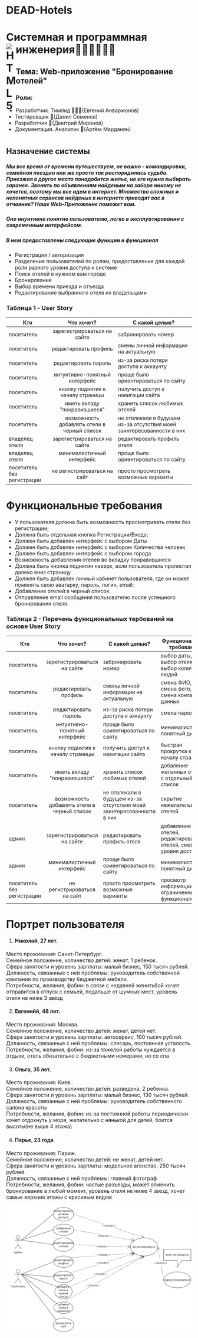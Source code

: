 # DEAD-Hotels
#   Системная и программная инженерия💚💚💚💚💚💚<img align="left" alt="HTML5" width="26" src="https://github.com/blackcater/blackcater/raw/main/images/Hi.gif" />
## Тема: Web-приложение "Бронирование отелей"
### Роли:
- Разработчик. Тимлид 👨🏽‍💻(Евгений Анваржонов)
- Тестировщик 👻(Данил Семенов)
- Разработчик 👾(Дмитрий Миронов)
- Документация. Аналитик 🤖(Артём Марданян)
#
## Назначение системы
##### Мы все время от времени путешествуем, не важно - командировки, семейная поездка или же просто так распорядилась судьба. Приезжая в другое место понадобится жилье, но его нужно выбирать заранее. Звонить по объявлениям найденым на заборе никому не хочется, поэтому мы все идем в интернет. Множество сложных и непонятных сервисов найденых в интернете приводят вас в отчаяние? Наше Web-Приложение поможет вам. 
##### Оно инуитивно понятно пользователю, легко в эксплуатировании с современным интерфейсом.
##### В нем предоставлены следующие функции и функционал
  - Регистрация / авторизация
  - Разделение пользователей по ролям, предоставление для каждой роли разного уровня доступа к системе
  - Поиск отелей в нужном вам городе
  - Бронирование
  - Выбор времени приезда и отъезда
  - Редактирование выбранного отеля их владельцами

### Таблица 1 - User Story
| Кто           | Что хочет?         | С какой целью?|
| ------------- |:------------------:| --------------|
| посетитель    | зарегистрироваться на сайте | забронировать номер |
| посетитель    | редактировать профиль | смены личной информации на актуальную |
| посетитель    | редактировать пароль | из-за риска потери доступа к аккаунту |
| посетитель    | интуитивно-понятный интерфейс | проще было ориентироваться по сайту |
| посетитель    | кнопку поднятия к началу страницы | получить доступ к навигации сайта |
| посетитель    | иметь вкладу "понравившиеся" | хранить список любимых отелей |
| посетитель    | возможность добавлять отели в черный список | не отвлекали в будущем из-за отсутствия моей заинтересованности в них |
| владелец отеля  | зарегистрироваться на сайте | редактировать профиль отеля |
| владелец отеля  | минималистичный интерфейс | проще было ориентироваться по сайту |
| посетитель без регистрации| не регистрироваться на сайт | просто просмотреть возможные варианты |

# Функциональные требования 
 - У пользователя должна быть возможность просматривать отели без регистрации;
 - Должна быть отдельная кнопка Регистрации/Входа;
 - Должен быть добавлен интерфейс с выбором Даты
 - Должен быть добавлен интерфейс с выбором Количества человек
 - Должен быть добавлен интерфейс с выбором города
 - Возможность добавления отелей во вкладку понравившиеся
 - Должна быть кнопка поднятия наверх, если пользователь пролистал далеко вниз страницу
 - Должен быть добавлен личный кабинет пользователя, где он может поменять свою аватарку, пароль, логин, email;
 - Добавление отелей в черный список
 - Отправление email сообщения пользователю после успешного бронирования отеля.

### Таблица 2 - Перечень функциональных тербований на основе User Story
| Кто           | Что хочет?         | С какой целью?|Функциональное требование|
| ------------- |:------------------:| --------------|-------------------------|
| посетитель    | зарегистрироваться на сайте | забронировать номер |выбор даты, выбор отеля, выбор количества людей|
| посетитель    | редактировать профиль | смены личной информации на актуальную |смена ФИО, смена фото, смена контактных данных|
| посетитель    | редактировать пароль | из-за риска потери доступа к аккаунту |смена пароля|
| посетитель    | интуитивно-понятный интерфейс | проще было ориентироваться по сайту |минималистичный понятный дизайн|
| посетитель    | кнопку поднятия к началу страницы | получить доступ к навигации сайта |быстрая прокрутка к началу страницы|
| посетитель    | иметь вкладу "понравившиеся" | хранить список любимых отелей |добаление желанных отелей с отдельный список|
| посетитель    | возможность добавлять отели в черный список | не отвлекали в будущем из-за отсутствия моей заинтересованности в них |скрытие нежелательных отелей|
| админ  | зарегистрироваться на сайте | редактировать профиль отеля |добавление отелей, редактирование отелей, смена уровня доступа|
| админ  | минималистичный интерфейс | проще было ориентироваться по сайту |минималистичный понятный дизайн|
| посетитель без регистрации| не регистрироваться на сайт | просто просмотреть возможные варианты |просмотр информации с ограниченным функционалом|

# Портрет пользователя
1) #### Николай, 27 лет.  
Место проживания: Санкт-Петербург.  
Семейное положение, количество детей: женат, 1 ребенок.  
Сфера занятости и уровень зарплаты: малый бизнес, 150 тысяч рублей.  
Должность, связанные с ней проблемы: руководитель собственной компании по производству бюджетной мебели.  
Потребности, желания, фобии: в связи с недавней женитьбой хочет отправится в отпуск с семьей, подальше от шумных мест, уровень отеля не ниже 3 звезд  

2) #### Евгенийй, 48 лет.  
Место проживания: Москва.  
Семейное положение, количество детей: женат, детей нет.  
Сфера занятости и уровень зарплаты: автосервис, 100 тысяч рублей.  
Должность, связанные с ней проблемы: слесарь, постоянная усталость.  
Потребности, желания, фобии: из-за тяжелой работы нуждается в отдыхе, отель обязательно с бюджетными номерами, но со спа  

3) #### Ольга, 35 лет.  
Место проживания: Киев.  
Семейное положение, количество детей: разведена, 2 ребенка.  
Сфера занятости и уровень зарплаты: малый бизнес, 130 тысяч рублей.  
Должность, связанные с ней проблемы: руководитель собственного салона красоты  
Потребности, желания, фобии: из-за постоянной работы периодически хочет отдохнуть у моря, желательно с нянькой для детей, боится высоты(не выше 4 этажа)  

4) #### Парье, 23 года  
Место проживания: Париж.  
Семейное положение, количество детей: не женат, детей нет.  
Сфера занятости и уровень зарплаты: модельное агенство, 250 тысяч рублей.  
Должность, связанные с ней проблемы: главный фотограф  
Потребности, желания, фобии: частые разъезды, может отменить бронирование в любой момент, уровень отеля не ниже 4 звезд, хочет самые верхние этажы с красивым видом  


![Image alt](https://github.com/DEAD-Hotels/DEAD-Hotels/blob/main/use_case_dead_hotels.png)
